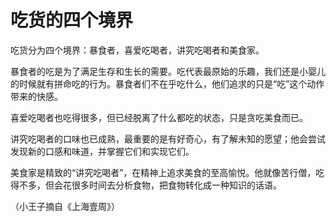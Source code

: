 # 吃货的四个境界

吃货分为四个境界：暴食者，喜爱吃喝者，讲究吃喝者和美食家。

暴食者的吃是为了满足生存和生长的需要。吃代表最原始的乐趣，我们还是小婴儿的时候就有拼命吃的行为。暴食者们不在乎吃什么，他们追求的只是“吃”这个动作带来的快感。

喜爱吃喝者也吃得很多，但已经脱离了什么都吃的状态，只是贪吃美食而已。

讲究吃喝者的口味也已成熟，最重要的是有好奇心，有了解未知的愿望；他会尝试发现新的口感和味道，并掌握它们和实现它们。

美食家是精致的“讲究吃喝者”，在精神上追求美食的至高愉悦。他就像苦行僧，吃得不多，但会花很多时间去分析食物，把食物转化成一种知识的话语。

（小王子摘自《上海壹周》）